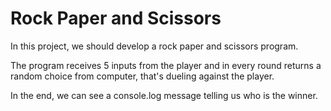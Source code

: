 # Rock Paper and Scissors

<p>In this project, we should develop a rock paper and scissors program.</p>
<p>The program receives 5 inputs from the player and in every round returns a random choice from computer, that's dueling against the player. </p>
<p>In the end, we can see a console.log message telling us who is the winner. </p>
